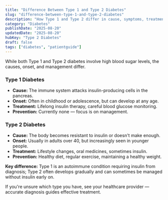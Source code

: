 ```yaml
---
title: "Difference Between Type 1 and Type 2 Diabetes"
slug: "difference-between-type-1-and-type-2-diabetes"
description: "How Type 1 and Type 2 differ in cause, symptoms, treatment, and day-to-day management."
category: "Diabetes"
publishDate: "2025-08-20"
updatedDate: "2025-08-20"
hubKey: "Type 2 Diabetes"
draft: false
tags: ["diabetes", "patientguide"]
---
```


While both Type 1 and Type 2 diabetes involve high blood sugar levels, the causes, onset, and management differ.

### Type 1 Diabetes
- **Cause:** The immune system attacks insulin-producing cells in the pancreas.  
- **Onset:** Often in childhood or adolescence, but can develop at any age.  
- **Treatment:** Lifelong insulin therapy, careful blood glucose monitoring.  
- **Prevention:** Currently none — focus is on management.  

### Type 2 Diabetes
- **Cause:** The body becomes resistant to insulin or doesn't make enough.  
- **Onset:** Usually in adults over 40, but increasingly seen in younger people.  
- **Treatment:** Lifestyle changes, oral medicines, sometimes insulin.  
- **Prevention:** Healthy diet, regular exercise, maintaining a healthy weight.  

**Key difference:** Type 1 is an autoimmune condition requiring insulin from diagnosis; Type 2 often develops gradually and can sometimes be managed without insulin early on.  

If you're unsure which type you have, see your healthcare provider — accurate diagnosis guides effective treatment.

